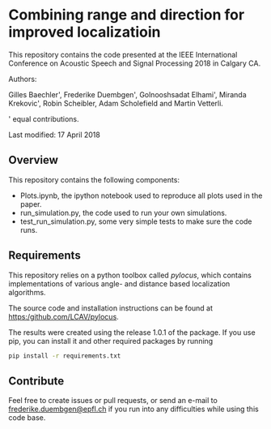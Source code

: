 # Combining range and direction for improved localizatioin

This repository contains the code presented at the IEEE International Conference on Acoustic Speech and Signal Processing 2018 in Calgary CA. 

Authors: 

Gilles Baechler', Frederike Duembgen', Golnooshsadat Elhami', Miranda Krekovic', Robin Scheibler, Adam Scholefield and Martin Vetterli. 

' equal contributions. 

Last modified: 17 April 2018

## Overview

This repository contains the following components: 
 
- Plots.ipynb, the ipython notebook used to reproduce all plots used in the paper. 
- run_simulation.py, the code used to run your own simulations. 
- test_run_simulation.py, some very simple tests to make sure the code runs.

## Requirements

This repository relies on a python toolbox called _pylocus_, which contains implementations of various angle- and distance based localization algorithms.   

The source code and installation instructions can be found at [https:/github.com/LCAV/pylocus](https:/github.com/LCAV/pylocus). 

The results were created using the release 1.0.1 of the package. If you use pip, you can install it and other required packages by running

```bash
pip install -r requirements.txt
``` 

## Contribute

Feel free to create issues or pull requests, or send an e-mail to frederike.duembgen@epfl.ch if you run into any difficulties while using this code base. 
